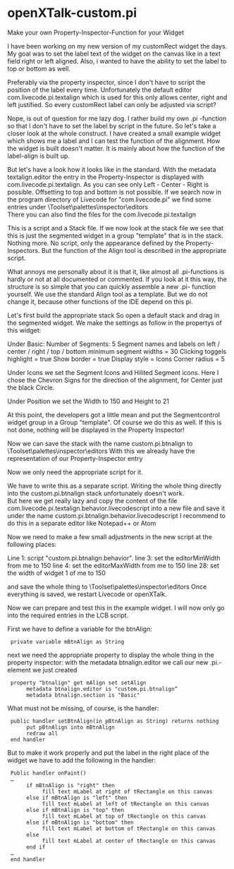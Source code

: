 # openXTalk-custom.pi
Make your own Property-Inspector-Function for your Widget

I have been working on my new version of my customRect widget the days.
My goal was to set the label text of the widget on the canvas like in a text field right or left aligned. Also, i wanted to have the ability to set the label to top or bottom as well. 

Preferably via the property inspector, since I don't have to script the position of the label every time.
Unfortunately the default editor com.livecode.pi.textalign which is used for this only allows center, right and left justified.  So every customRect label can only be adjusted via script? 

Nope, is out of question for me lazy dog. I rather build my own .pi -function so that I don't have to set the label by script in the future.
So let's take a closer look at the whole construct.
I have created a small example widget which shows me a label and I can test the function of the alignment.
How the widget is built doesn't matter. It is mainly about how the function of the label-align is built up.

But let's have a look how it looks like in the standard.
With the metadata textalign.editor the entry in the Property-Inspector is displayed with com.livecode.pi.textalign. As you can see only Left - Center - Right is possible. Offsetting to top and bottom is not possible.
If we search now in the program directory of Livecode for "com.livecode.pi" we find some entries under   \Toolset\palettes\inspector\editors   
There you can also find the files for the com.livecode.pi.textalign

This is a script and a Stack file.
If we now look at the stack file we see that this is just the segmented widget in a group "template" that is in the stack. Nothing more. No script, only the appearance defined by the Property-Inspectors. But the function of the Align tool is described in the appropriate script.

What annoys me personally about it is that it, like almost all .pi-functions is hardly or not at all documented or commented.
If you look at it this way, the structure is so simple that you can quickly assemble a new .pi- function yourself.
We use the standard Align tool as a template. But we do not change it, because other functions of the IDE depend on this pi.

Let's first build the appropriate stack
So open a default stack and drag in the segmented widget.
We make the settings as follow in the propertys of this widget:

Under Basic:
Number of Segments: 5
Segment names and labels on left / center / right / top / bottom
minimum segment widths = 30
Clicking toggels highlight = true
Show border = true
Display style = Icons
Corner radius = 5

Under Icons we set the Segment Icons and Hilited Segment icons.
Here I chose the Chevron Signs for the direction of the alignment, for Center just the black Circle.

Under Position we set the Width to 150 and Height to 21

At this point, the developers got a little mean and put the Segmentcontrol widget group in a Group "template". Of course we do this as well.
If this is not done, nothing will be displayed in the Property Inspector!

Now we can save the stack with the name custom.pi.btnalign to \Toolset\palettes\inspector\editors
With this we already have the representation of our Property-Inspector entry

Now we only need the appropriate script for it.

We have to write this as a separate script. Writing the whole thing directly into the custom.pi.btnalign stack unfortunately doesn't work.  
But here we get really lazy and copy the content of the file com.livecode.pi.textalign.behavior.livecodescript into a new file and save it under the name custom.pi.btnalign.behavior.livecodescript
I recommend to do this in a separate editor like Notepad++ or Atom

Now we need to make a few small adjustments in the new script at the following places:

Line 1: script "custom.pi.btnalign.behavior".
line 3: set the editorMinWidth from me to 150
line 4: set the editorMaxWidth from me to 150
line 28: set the width of widget 1 of me to 150

and save the whole thing to \Toolset\palettes\inspector\editors
Once everything is saved, we restart Livecode or openXTalk.

Now we can prepare and test this in the example widget.
I will now only go into the required entries in the LCB script.

First we have to define a variable for the btnAlign:

     private variable mBtnAlign as String

next we need the appropriate property to display the whole thing in the property inspector:
with the metadata btnalign.editor we call our new .pi.- element we just created 


     property "btnalign" get mAlign set setAlign
          metadata btnalign.editor is "custom.pi.btnalign“
          metadata btnalign.section is "Basic"


What must not be missing, of course, is the handler:


     public handler setBtnAlign(in pBtnAlign as String) returns nothing
          put pBtnAlign into mBtnAlign
          redraw all
     end handler	


But to make it work properly and put the label in the right place of the widget we have to add the following in the handler:


     Public handler onPaint()
     …
          if mBtnAlign is "right" then
               fill text mLabel at right of tRectangle on this canvas
          else if mBtnAlign is "left" then
               fill text mLabel at left of tRectangle on this canvas
          else if mBtnAlign is "top" then
               fill text mLabel at top of tRectangle on this canvas
          else if mBtnAlign is "bottom" then
               fill text mLabel at bottom of tRectangle on this canvas
          else
               fill text mLabel at center of tRectangle on this canvas
          end if
     …
     end handler





